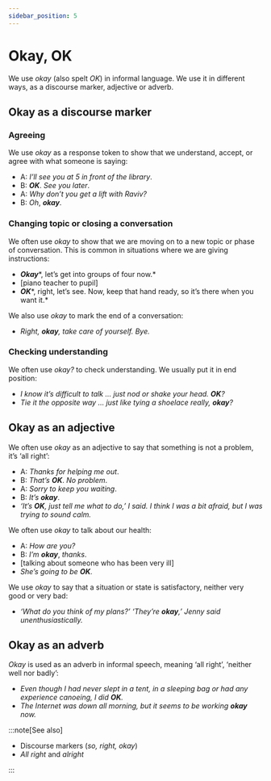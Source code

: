 ```yaml
---
sidebar_position: 5
---
```


# Okay, OK

We use *okay* (also spelt *OK*) in informal language. We use it in different ways, as a discourse marker, adjective or adverb.

## Okay as a discourse marker

### Agreeing

We use *okay* as a response token to show that we understand, accept, or agree with what someone is saying:

- A: *I’ll see you at 5 in front of the library*.
- B: ***OK***. *See you later*.
- A: *Why don’t you get a lift with Raviv?*
- B: *Oh*, ***okay***.

### Changing topic or closing a conversation

We often use *okay* to show that we are moving on to a new topic or phase of conversation. This is common in situations where we are giving instructions:

- ***Okay****, let’s get into groups of four now.*
- \[piano teacher to pupil\]
- ***OK****, right, let’s see. Now, keep that hand ready, so it’s there when you want it.*

We also use *okay* to mark the end of a conversation:

- *Right, **okay**, take care of yourself. Bye.*

### Checking understanding

We often use *okay?* to check understanding. We usually put it in end position:

- *I know it’s difficult to talk … just nod or shake your head. **OK**?*
- *Tie it the opposite way … just like tying a shoelace really, **okay**?*

## Okay as an adjective

We often use *okay* as an adjective to say that something is not a problem, it’s ‘all right’:

- A: *Thanks for helping me out*.
- B: *That’s* ***OK***. *No problem*.
- A: *Sorry to keep you waiting*.
- B: *It’s* ***okay***.
- *‘It’s **OK**, just tell me what to do,’ I said. I think I was a bit afraid, but I was trying to sound calm.*

We often use *okay* to talk about our health:

- A: *How are you?*
- B: *I’m* ***okay***, *thanks*.
- \[talking about someone who has been very ill\]
- *She’s going to be **OK**.*

We use *okay* to say that a situation or state is satisfactory, neither very good or very bad:

- *‘What do you think of my plans?’ ‘They’re **okay**,’ Jenny said unenthusiastically.*

## Okay as an adverb

*Okay* is used as an adverb in informal speech, meaning ‘all right’, ‘neither well nor badly’:

- *Even though I had never slept in a tent, in a sleeping bag or had any experience canoeing, I did **OK**.*
- *The Internet was down all morning, but it seems to be working **okay** now.*

:::note[See also]

- Discourse markers (*so, right, okay*)
- *All right* and *alright*

:::
